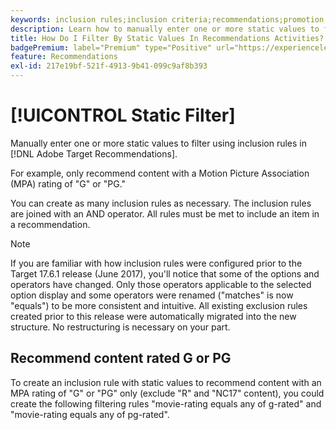 ```yaml
---
keywords: inclusion rules;inclusion criteria;recommendations;promotion;promotions;dynamic filtering;static;static filter
description: Learn how to manually enter one or more static values to filter using inclusion rules in Adobe [!DNL Target] Recommendations.
title: How Do I Filter By Static Values In Recommendations Activities?
badgePremium: label="Premium" type="Positive" url="https://experienceleague.adobe.com/docs/target/using/introduction/intro.html?lang=en#premium newtab=true" tooltip="See what's included in Target Premium."
feature: Recommendations
exl-id: 217e19bf-521f-4913-9b41-099c9af8b393
---
```

# [!UICONTROL Static Filter]

Manually enter one or more static values to filter using inclusion rules in [!DNL Adobe Target Recommendations].

For example, only recommend content with a Motion Picture Association (MPA) rating of "G" or "PG."

You can create as many inclusion rules as necessary. The inclusion rules are joined with an AND operator. All rules must be met to include an item in a recommendation.

>[!NOTE]
>
>If you are familiar with how inclusion rules were configured prior to the Target 17.6.1 release (June 2017), you'll notice that some of the options and operators have changed. Only those operators applicable to the selected option display and some operators were renamed ("matches" is now "equals") to be more consistent and intuitive. All existing exclusion rules created prior to this release were automatically migrated into the new structure. No restructuring is necessary on your part.

## Recommend content rated G or PG

To create an inclusion rule with static values to recommend content with an MPA rating of "G" or "PG" only (exclude "R" and "NC17" content), you could create the following filtering rules "movie-rating equals any of g-rated" and "movie-rating equals any of pg-rated".

